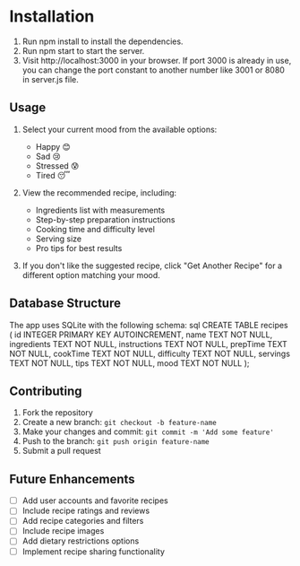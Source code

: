 # Installation
1. Run npm install to install the dependencies.
2. Run npm start to start the server.
3. Visit http://localhost:3000 in your browser. If port 3000 is already in use, you can change the port constant to another number like 3001 or 8080 in server.js file.
   
## Usage

1. Select your current mood from the available options:
   - Happy 😊
   - Sad 😢
   - Stressed 😰
   - Tired 😴

2. View the recommended recipe, including:
   - Ingredients list with measurements
   - Step-by-step preparation instructions
   - Cooking time and difficulty level
   - Serving size
   - Pro tips for best results

3. If you don't like the suggested recipe, click "Get Another Recipe" for a different option matching your mood.

## Database Structure

The app uses SQLite with the following schema:
sql
CREATE TABLE recipes (
id INTEGER PRIMARY KEY AUTOINCREMENT,
name TEXT NOT NULL,
ingredients TEXT NOT NULL,
instructions TEXT NOT NULL,
prepTime TEXT NOT NULL,
cookTime TEXT NOT NULL,
difficulty TEXT NOT NULL,
servings TEXT NOT NULL,
tips TEXT NOT NULL,
mood TEXT NOT NULL
);

## Contributing

1. Fork the repository
2. Create a new branch: `git checkout -b feature-name`
3. Make your changes and commit: `git commit -m 'Add some feature'`
4. Push to the branch: `git push origin feature-name`
5. Submit a pull request

## Future Enhancements

- [ ] Add user accounts and favorite recipes
- [ ] Include recipe ratings and reviews
- [ ] Add recipe categories and filters
- [ ] Include recipe images
- [ ] Add dietary restrictions options
- [ ] Implement recipe sharing functionality
